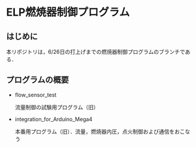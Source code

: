 # ELP燃焼器制御プログラム

## はじめに
本リポジトリは，6/26日の打上げまでの燃焼器制御プログラムのブランチである．

## プログラムの概要
- flow_sensor_test

  流量制御の試験用プログラム（旧）

- integration_for_Arduino_Mega4

  本番用プログラム（旧）．流量，燃焼器内圧，点火制御および通信をおこなう